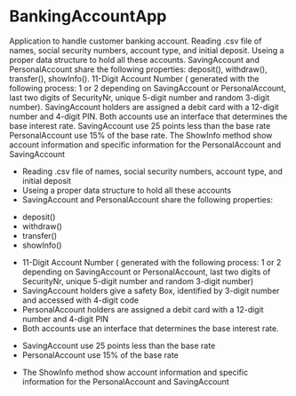 # BankingAccountApp
Application to handle customer banking account. Reading .csv file of names, social security numbers, account type, and initial deposit. Useing a proper data structure to hold all these accounts. SavingAccount and PersonalAccount share the following properties:  deposit(), withdraw(), transfer(), showInfo(). 11-Digit Account Number ( generated with the following process: 1 or 2 depending on SavingAccount or PersonalAccount, last two digits of SecurityNr, unique 5-digit number and random 3-digit number). SavingAccount holders are assigned a debit card with a 12-digit number and 4-digit PIN. Both accounts use an interface that determines the base interest rate. SavingAccount use 25 points less than the base rate PersonalAccount use 15% of the base rate. The ShowInfo method show account information and specific information for the PersonalAccount and SavingAccount

 * Reading .csv file of names, social security numbers, account type, and initial deposit
 * Useing a proper data structure to hold all these accounts
 * SavingAccount and PersonalAccount share the following properties:
 - deposit()
 - withdraw()
 - transfer()
 - showInfo()
* 11-Digit Account Number ( generated with the following process: 1 or 2 depending on SavingAccount or PersonalAccount, last two
  digits of SecurityNr, unique 5-digit number and random 3-digit number)
* SavingAccount holders give a safety Box, identified by 3-digit number and accessed with 4-digit code
* PersonalAccount holders are assigned a debit card with a 12-digit number and 4-digit PIN
* Both accounts use an interface that determines the base interest rate.
- SavingAccount use 25 points less than the base rate
- PersonalAccount use 15% of the base rate
* The ShowInfo method show account information and specific information for the PersonalAccount and SavingAccount
